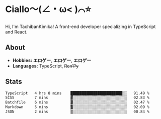 # Ciallo～(∠・ω< )⌒⭐️

Hi, I'm TachibanKimika! A front-end developer specializing in TypeScript and React.

## About
- **Hobbies:** **エロゲー**, **エロゲー**, **エロゲー**
- **Languages:** TypeScript, ~~Ren’Py~~

## Stats
<!--START_SECTION:waka-->

```txt
TypeScript   4 hrs 8 mins    ███████████████████████░░   91.49 %
SCSS         7 mins          ▓░░░░░░░░░░░░░░░░░░░░░░░░   02.83 %
Batchfile    6 mins          ▓░░░░░░░░░░░░░░░░░░░░░░░░   02.47 %
Markdown     5 mins          ▓░░░░░░░░░░░░░░░░░░░░░░░░   02.09 %
JSON         2 mins          ▒░░░░░░░░░░░░░░░░░░░░░░░░   00.84 %
```

<!--END_SECTION:waka-->

<!-- ![Metrics](https://metrics.lecoq.io/TachibanaKimika?template=classic&base.activity=0&base.community=0&base.repositories=0&languages=1&isocalendar=1&isocalendar.duration=half-year&languages.limit=8&languages.sections=most-used&languages.colors=github&languages.threshold=0%25&languages.indepth=false&languages.recent.load=300&languages.recent.days=14&config.timezone=Asia%2FShanghai)
 -->
